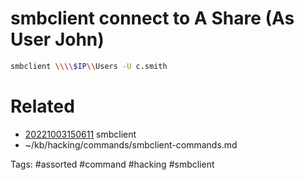# smbclient connect to A Share (As User John)
```bash
smbclient \\\\$IP\\Users -U c.smith
```

# Related
- [20221003150611](/zet/20221003150611/README.md) smbclient
- ~/kb/hacking/commands/smbclient-commands.md

Tags:
    #assorted #command #hacking #smbclient
